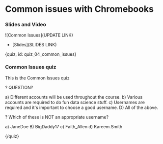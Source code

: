 # Common issues with Chromebooks

### 

### Slides and Video

![Common Issues](UPDATE LINK)

* [Slides](SLIDES LINK)


{quiz, id: quiz_04_common_issues}

### Common Issues quiz

This is the Common Issues quiz

? QUESTION?

a) Different accounts will be used throughout the course.
b) Various accounts are required to do fun data science stuff.
c) Usernames are required and it's important to choose a good username.
D) All of the above.

? Which of these is NOT an appropriate username?

a) JaneDoe
B) BigDaddy17
c) Faith_Allen
d) Kareem.Smith


{/quiz}

